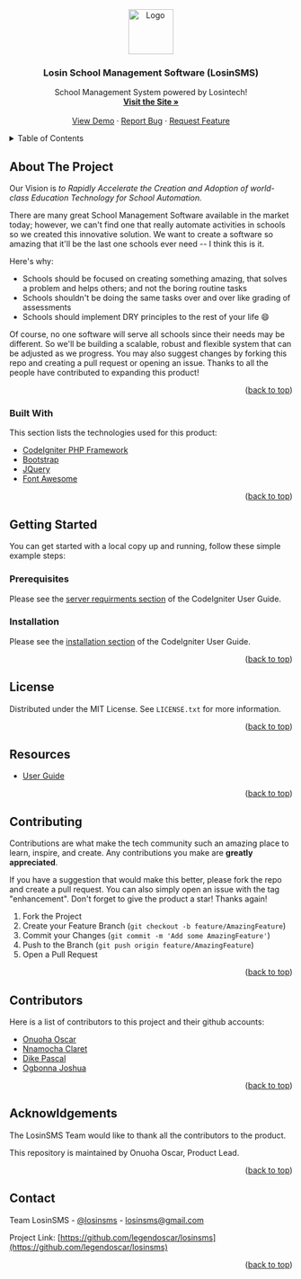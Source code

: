 <div id="top"></div>
<!--
*** Thanks for checking out LosinSMS School software . If you have a suggestion
*** that would make this better, please fork the repo and create a pull request
*** or simply open an issue with the tag "enhancement".
*** Don't forget to give the project a star!
*** Thanks again! Now go create something AMAZING! :D
-->

<!-- product LOGO -->
<!-- <br /> -->
<div align="center">
  <a href="https://github.com/legendoscar/losinsms">
    <img src="https://i.pinimg.com/736x/8e/f8/55/8ef855f46702650f9c4f529d537d7d97.jpg" alt="Logo" width="80" height="80">
  </a>

  <h3 align="center">Losin School Management Software (LosinSMS)</h3>

  <p align="center">
    School Management System powered by Losintech!
    <br />
    <a href="http://losin-sms.herokuapp.com/"><strong>Visit the Site »</strong></a>
    <br />
    <br />
    <a href="http://losinsms-dev.herokuapp.com/dashboard">View Demo</a>
    ·
    <a href="https://github.com/legendoscar/losinsms/issues">Report Bug</a>
    ·
    <a href="https://github.com/legendoscar/losinsms/issues">Request Feature</a>
  </p>
</div>

<!-- TABLE OF CONTENTS -->
<details>
  <summary>Table of Contents</summary>
  <ol>
    <li>
      <a href="#about-the-project">About The Project</a>
      <ul>
        <li><a href="#built-with">Built With</a></li>
      </ul>
    </li>
    <li>
      <a href="#getting-started">Getting Started</a>
      <ul>
        <li><a href="#prerequisites">Prerequisites</a></li>
        <li><a href="#installation">Installation</a></li>
      </ul>
    </li>
    <li><a href="#license">License</a></li>
    <li><a href="#resources">Resources</a></li>
    <li><a href="#contributing">Contributing</a></li>
    <li><a href="#contributors">Contributors</a></li>
    <li><a href="#acknowldgements">Acknowldgements</a></li>
    <li><a href="#contact">Contact</a></li>
  </ol>
</details>



<!-- ABOUT THE PROJECT -->
## About The Project

Our Vision is *to Rapidly Accelerate the Creation and Adoption of world-class Education Technology for School Automation.*

There are many great School Management Software available in the market today; however, we can't find one that really automate activities in schools so we created this innovative solution. We want to create a software so amazing that it'll be the last one schools ever need -- I think this is it.

Here's why:
* Schools should be focused on creating something amazing,  that solves a problem and helps others; and not the boring routine tasks
* Schools shouldn't be doing the same tasks over and over like grading of assessments
* Schools should implement DRY principles to the rest of your life :smile:

Of course, no one software will serve all schools since their needs may be different. So we'll be building a scalable, robust and flexible system that can be adjusted as we progress. You may also suggest changes by forking this repo and creating a pull request or opening an issue. Thanks to all the people have contributed to expanding this product!


<p align="right">(<a href="#top">back to top</a>)</p>


### Built With

This section lists the technologies used for this product:

* [CodeIgniter PHP Framework](https://codeigniter.com/)
* [Bootstrap](https://getbootstrap.com)
* [JQuery](https://jquery.com)
* [Font Awesome](https://fontawesome.com/)

<p align="right">(<a href="#top">back to top</a>)</p>


<!-- GETTING STARTED -->
## Getting Started

You can get started with a local copy up and running, follow these simple example steps:

### Prerequisites

Please see the <a href="https://codeigniter.com/user_guide/intro/requirements.html">server requirments section</a>  of the CodeIgniter User Guide.


### Installation

Please see the <a href="http://codeigniter.com/userguide3/installation/index.html">installation section</a>  of the CodeIgniter User Guide.

<p align="right">(<a href="#top">back to top</a>)</p>



<!-- LICENSE -->
## License

Distributed under the MIT License. See `LICENSE.txt` for more information.

<p align="right">(<a href="#top">back to top</a>)</p>



<!-- RESOURCES -->
## Resources

* [User Guide](https://codeigniter.com/userguide3/)

<p align="right">(<a href="#top">back to top</a>)</p>



<!-- CONTRIBUTING -->
## Contributing

Contributions are what make the tech community such an amazing place to learn, inspire, and create. Any contributions you make are **greatly appreciated**.

If you have a suggestion that would make this better, please fork the repo and create a pull request. You can also simply open an issue with the tag "enhancement".
Don't forget to give the product a star! Thanks again!

1. Fork the Project
2. Create your Feature Branch (`git checkout -b feature/AmazingFeature`)
3. Commit your Changes (`git commit -m 'Add some AmazingFeature'`)
4. Push to the Branch (`git push origin feature/AmazingFeature`)
5. Open a Pull Request

<p align="right">(<a href="#top">back to top</a>)</p>



<!-- CONTRIBUTORS -->
## Contributors

Here is a list of contributors to this project and their github accounts:

* [Onuoha Oscar](https://github.com/legendoscar)
* [Nnamocha Claret](https://github.com/claretnnamocha)
* [Dike Pascal](https://github.com/officialozioma)
* [Ogbonna Joshua](https://github.com/joshua-ogbonna)

<p align="right">(<a href="#top">back to top</a>)</p>



<!-- ACKNOWLEDGMENTS -->
## Acknowldgements


The LosinSMS Team would like to thank all the contributors to the product.

This repository is maintained by Onuoha Oscar, Product Lead.

<p align="right">(<a href="#top">back to top</a>)</p>



<!-- CONTACT -->
## Contact

Team LosinSMS - [@losinsms](https://twitter.com/losinsms) - losinsms@gmail.com

Project Link: [https://github.com/legendoscar/losinsms](https://github.com/legendoscar/losinsms)

<p align="right">(<a href="#top">back to top</a>)</p>